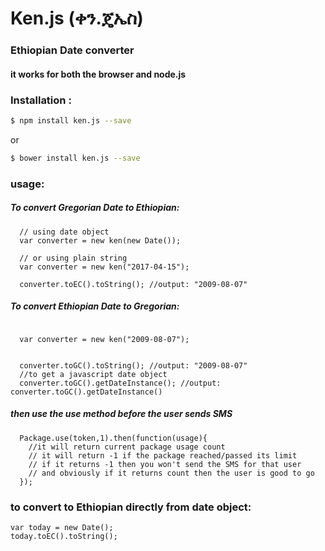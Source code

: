 
#  Ken.js (ቀን.ጄኤስ)

### Ethiopian Date converter
#### it works for both the browser and node.js


### Installation :
```sh
$ npm install ken.js --save
```
or
```sh
$ bower install ken.js --save
```

### usage:

##### To convert Gregorian Date to Ethiopian:
```
  // using date object
  var converter = new ken(new Date());
  
  // or using plain string
  var converter = new ken("2017-04-15");
   
  converter.toEC().toString(); //output: "2009-08-07"
```
##### To convert Ethiopian Date to Gregorian:
```
  
  var converter = new ken("2009-08-07");
  
   
  converter.toGC().toString(); //output: "2009-08-07"
  //to get a javascript date object
  converter.toGC().getDateInstance(); //output: converter.toGC().getDateInstance()
```
##### then use the use method before the user sends SMS

``` 
  Package.use(token,1).then(function(usage){ 
    //it will return current package usage count
    // it will return -1 if the package reached/passed its limit
    // if it returns -1 then you won't send the SMS for that user
    // and obviously if it returns count then the user is good to go
  });
```

### to convert to Ethiopian directly from date object:

```
var today = new Date();
today.toEC().toString(); 
```

